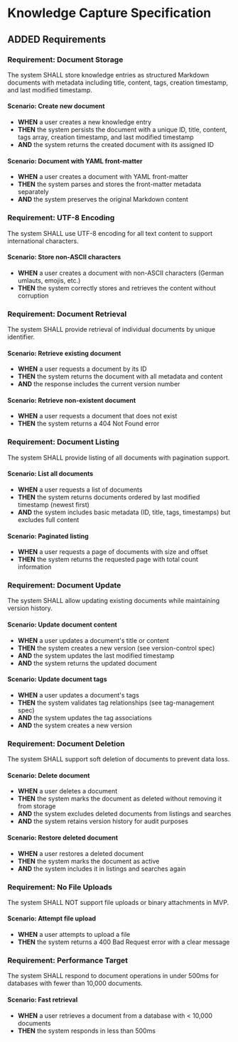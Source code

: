 # Knowledge Capture Specification

## ADDED Requirements

### Requirement: Document Storage
The system SHALL store knowledge entries as structured Markdown documents with metadata including title, content, tags, creation timestamp, and last modified timestamp.

#### Scenario: Create new document
- **WHEN** a user creates a new knowledge entry
- **THEN** the system persists the document with a unique ID, title, content, tags array, creation timestamp, and last modified timestamp
- **AND** the system returns the created document with its assigned ID

#### Scenario: Document with YAML front-matter
- **WHEN** a user creates a document with YAML front-matter
- **THEN** the system parses and stores the front-matter metadata separately
- **AND** the system preserves the original Markdown content

### Requirement: UTF-8 Encoding
The system SHALL use UTF-8 encoding for all text content to support international characters.

#### Scenario: Store non-ASCII characters
- **WHEN** a user creates a document with non-ASCII characters (German umlauts, emojis, etc.)
- **THEN** the system correctly stores and retrieves the content without corruption

### Requirement: Document Retrieval
The system SHALL provide retrieval of individual documents by unique identifier.

#### Scenario: Retrieve existing document
- **WHEN** a user requests a document by its ID
- **THEN** the system returns the document with all metadata and content
- **AND** the response includes the current version number

#### Scenario: Retrieve non-existent document
- **WHEN** a user requests a document that does not exist
- **THEN** the system returns a 404 Not Found error

### Requirement: Document Listing
The system SHALL provide listing of all documents with pagination support.

#### Scenario: List all documents
- **WHEN** a user requests a list of documents
- **THEN** the system returns documents ordered by last modified timestamp (newest first)
- **AND** the system includes basic metadata (ID, title, tags, timestamps) but excludes full content

#### Scenario: Paginated listing
- **WHEN** a user requests a page of documents with size and offset
- **THEN** the system returns the requested page with total count information

### Requirement: Document Update
The system SHALL allow updating existing documents while maintaining version history.

#### Scenario: Update document content
- **WHEN** a user updates a document's title or content
- **THEN** the system creates a new version (see version-control spec)
- **AND** the system updates the last modified timestamp
- **AND** the system returns the updated document

#### Scenario: Update document tags
- **WHEN** a user updates a document's tags
- **THEN** the system validates tag relationships (see tag-management spec)
- **AND** the system updates the tag associations
- **AND** the system creates a new version

### Requirement: Document Deletion
The system SHALL support soft deletion of documents to prevent data loss.

#### Scenario: Delete document
- **WHEN** a user deletes a document
- **THEN** the system marks the document as deleted without removing it from storage
- **AND** the system excludes deleted documents from listings and searches
- **AND** the system retains version history for audit purposes

#### Scenario: Restore deleted document
- **WHEN** a user restores a deleted document
- **THEN** the system marks the document as active
- **AND** the system includes it in listings and searches again

### Requirement: No File Uploads
The system SHALL NOT support file uploads or binary attachments in MVP.

#### Scenario: Attempt file upload
- **WHEN** a user attempts to upload a file
- **THEN** the system returns a 400 Bad Request error with a clear message

### Requirement: Performance Target
The system SHALL respond to document operations in under 500ms for databases with fewer than 10,000 documents.

#### Scenario: Fast retrieval
- **WHEN** a user retrieves a document from a database with < 10,000 documents
- **THEN** the system responds in less than 500ms
